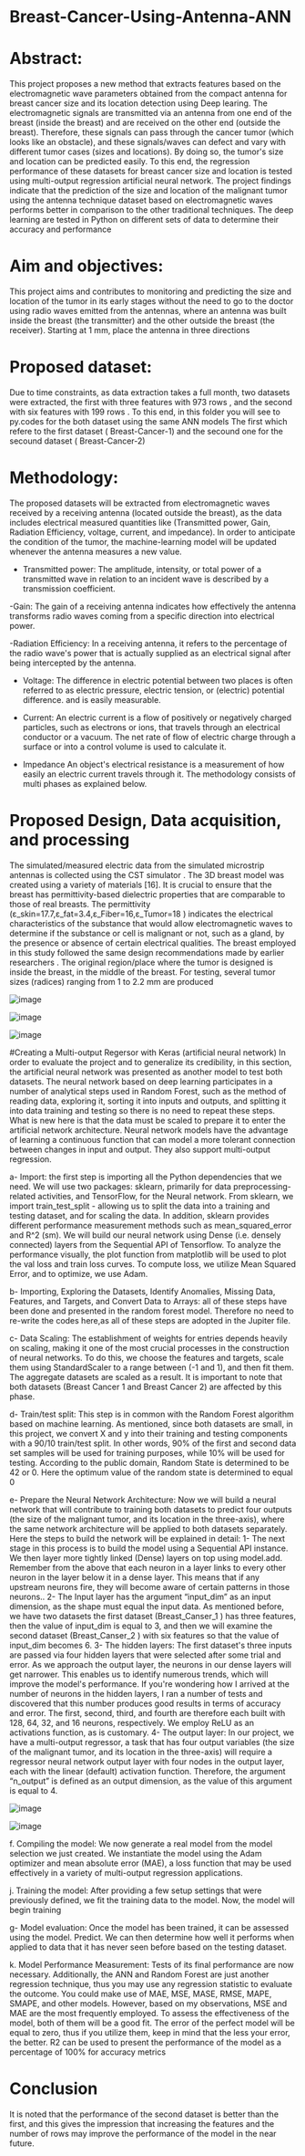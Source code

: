 # Breast-Cancer-Using-Antenna-ANN
# Abstract: 

This project proposes a new method that extracts features based on the electromagnetic wave parameters obtained from the compact antenna for breast cancer size and its location detection using  Deep learing. The electromagnetic signals are transmitted via an antenna from one end of the breast (inside the breast) and are received on the other end (outside the breast). Therefore, these signals can pass through the cancer tumor (which looks like an obstacle), and these signals/waves can defect and vary with different tumor cases (sizes and locations). By doing so, the tumor's size and location can be predicted easily. To this end,  the regression performance of these datasets for breast cancer size and location is tested using multi-output regression artificial neural network. The project findings indicate that the prediction of the size and location of the malignant tumor using the antenna technique dataset based on electromagnetic waves performs better in comparison to the other traditional techniques. The deep learning are tested in Python on different sets of data to determine their accuracy and performance

# Aim and objectives: 

This project aims and contributes to monitoring and predicting the size and location of the tumor in its early stages without the need to go to the doctor using radio waves emitted from the antennas, where an antenna was built inside the breast (the transmitter) and the other outside the breast (the receiver). Starting at 1 mm, place the antenna in three directions

# Proposed dataset:

Due to time constraints, as data extraction takes a full month, two datasets were extracted, the first with three features with 973 rows  , and the second with six features with 199 rows . To this end, in this folder you will see to py.codes for the both dataset using the same ANN models The first which refere to the first dataset ( Breast-Cancer-1) and the secound one for the secound dataset ( Breast-Cancer-2) 




# Methodology:  

The proposed datasets  will be extracted from electromagnetic waves received by a receiving antenna (located outside the breast), as the data includes electrical measured quantities like (Transmitted power, Gain, Radiation Efficiency, voltage, current, and impedance). In order to anticipate the condition of the tumor, the machine-learning model will be updated whenever the antenna measures a new value.

- Transmitted power: The amplitude, intensity, or total power of a transmitted wave in relation to an incident wave is described by a transmission coefficient.

-Gain: The gain of a receiving antenna indicates how effectively the antenna transforms radio waves coming from a specific direction into electrical power.

-Radiation Efficiency: In a receiving antenna, it refers to the percentage of the radio wave's power that is actually supplied as an electrical signal after being   intercepted by the antenna.

- Voltage: The difference in electric potential between two places is often referred to as electric pressure, electric tension, or (electric) potential difference. and is easily measurable.

- Current: An electric current is a flow of positively or negatively charged particles, such as electrons or ions, that travels through an electrical conductor or a vacuum. The net rate of flow of electric charge through a surface or into a control volume is used to calculate it.

- Impedance An object's electrical resistance is a measurement of how easily an electric current travels through it.
 The methodology consists of multi phases as explained below.
 
# Proposed Design, Data acquisition, and processing 
The simulated/measured electric data from the simulated microstrip antennas is collected using the CST simulator . The 3D breast model was created using a variety of materials [16]. It is crucial to ensure that the breast has permittivity-based dielectric properties that are comparable to those of real breasts. The permittivity (ε_skin=17.7,ε_fat=3.4,ε_Fiber=16,ε_Tumor=18  ) indicates the electrical characteristics of the substance that would allow electromagnetic waves to determine if the substance or cell is malignant or not, such as a gland, by the presence or absence of certain electrical qualities. The breast employed in this study followed the same design recommendations made by earlier researchers . The original region/place where the tumor is designed is inside the breast, in the middle of the breast. For testing, several tumor sizes (radices) ranging from 1 to 2.2 mm are produced

![image](https://user-images.githubusercontent.com/123154408/215286475-6e4d3da6-d4f5-415a-9b1d-60f53880f977.png)

![image](https://user-images.githubusercontent.com/123154408/215286488-96b7e8d8-2f24-4cde-903e-83e38d7c8910.png)

![image](https://user-images.githubusercontent.com/123154408/215286491-4fb4b3ac-6db3-4d19-8c09-2d01863014bc.png)





#Creating a Multi-output Regersor with Keras  (artificial neural network)
In order to evaluate the project and to generalize its credibility, in this section, the artificial neural network was presented as another model to test both datasets. The neural network based on deep learning participates in a number of analytical steps used in Random Forest, such as the method of reading data, exploring it, sorting it into inputs and outputs, and splitting it into data training and testing so there is no need to repeat these steps. What is new here is that the data must be scaled to prepare it to enter the artificial network architecture.  Neural network models have the advantage of learning a continuous function that can model a more tolerant connection between changes in input and output. They also support multi-output regression. 

a-	Import: the first step is importing all the Python dependencies that we need. We will use two packages: sklearn, primarily for data preprocessing-related activities, and TensorFlow, for the Neural network. From sklearn, we import train_test_split - allowing us to split the data into a training and testing dataset, and for scaling the data. In addition, sklearn provides different performance measurement methods such as mean_squared_error and R^2 (sm). We will build our neural network using Dense (i.e. densely connected) layers from the Sequential API of Tensorflow. To analyze the performance visually, the plot function from matplotlib will be used to plot the val loss and train loss curves. To compute loss, we utilize Mean Squared Error, and to optimize, we use Adam.

b-	Importing, Exploring the Datasets, Identify Anomalies, Missing Data, Features, and Targets, and Convert Data to Arrays: all of these steps have been done and presented in the random forest model. Therefore no need to re-write the codes here,as all of these steps are adopted in the Jupiter file. 

c-	Data Scaling: The establishment of weights for entries depends heavily on scaling, making it one of the most crucial processes in the construction of neural networks. To do this, we choose the features and targets, scale them using StandardScaler to a range between (-1 and 1), and then fit them. The aggregate datasets are scaled as a result. It is important to note that both datasets (Breast Cancer 1 and Breast Cancer 2) are affected by this phase.

d-	Train/test split: This step is in common with the Random Forest algorithm based on machine learning. As mentioned, since both datasets are small, in this project, we convert X and y into their training and testing components with a 90/10 train/test split. In other words, 90% of the first and second data set samples will be used for training purposes, while 10% will be used for testing. According to the public domain, Random State is determined to be 42 or 0. Here the optimum value of the random state is determined to equal 0

e-	Prepare the Neural Network Architecture:  Now we will build a neural network that will contribute to training both datasets to predict four outputs (the size of the malignant tumor, and its location in the three-axis), where the same network architecture will be applied to both datasets separately. Here the steps to build the network will be explained in detail:
1-	The next stage in this process is to build the model using a Sequential API instance. We then layer more tightly linked (Dense) layers on top using model.add. Remember from the above that each neuron in a layer links to every other neuron in the layer below it in a dense layer. This means that if any upstream neurons fire, they will become aware of certain patterns in those neurons..
2-	The Input layer has the argument “input_dim” as an input dimension, as the shape must equal the input data. As mentioned before, we have two datasets the first dataset (Breast_Canser_1 ) has three features, then the value of input_dim is equal to 3, and then we will examine the second dataset (Breast_Canser_2 ) with six features so that the value of input_dim  becomes 6. 
3-	The hidden layers: The first dataset's three inputs are passed via four hidden layers that were selected after some trial and error. As we approach the output layer, the neurons in our dense layers will get narrower. This enables us to identify numerous trends, which will improve the model's performance. If you're wondering how I arrived at the number of neurons in the hidden layers, I ran a number of tests and discovered that this number produces good results in terms of accuracy and error. The first, second, third, and fourth are therefore each built with 128, 64, 32, and 16 neurons, respectively. We employ ReLU as an activations function, as is customary.
4-	The output layer: In our project, we have a multi-output regressor, a task that has four output variables (the size of the malignant tumor, and its location in the three-axis) will require a regressor neural network output layer with four nodes in the output layer, each with the linear (default) activation function. Therefore, the argument “n_output” is defined as an output dimension, as the value of this argument is equal to 4. 

![image](https://user-images.githubusercontent.com/123154408/215285660-2f40c52b-ab7b-4a6f-83d4-80ab4a890655.png)



![image](https://user-images.githubusercontent.com/123154408/215286311-920b6b53-61b1-4a93-8943-36ecbb5793f6.png)





f.	Compiling the model: We now generate a real model from the model selection we just created. We instantiate the model using the Adam optimizer and mean absolute error (MAE), a loss function that may be used effectively in a variety of multi-output regression applications.

j.	Training the model: After providing a few setup settings that were previously defined, we fit the training data to the model. Now, the model will begin training

g- Model evaluation: Once the model has been trained, it can be assessed using the model. Predict. We can then determine how well it performs when applied to data that it has never seen before based on the testing dataset.

k.	Model Performance Measurement: Tests of its final performance are now necessary. Additionally, the ANN and Random Forest are just another regression technique, thus you may use any regression statistic to evaluate the outcome. You could make use of MAE, MSE, MASE, RMSE, MAPE, SMAPE, and other models. However, based on my observations, MSE and MAE are the most frequently employed. To assess the effectiveness of the model, both of them will be a good fit. The error of the perfect model will be equal to zero, thus if you utilize them, keep in mind that the less your error, the better. R2 can be used to present the performance of the model as a percentage of 100% for accuracy metrics


# Conclusion
It is noted that the performance of the second dataset is better than the first, and this gives the impression that increasing the features and the number of rows may improve the performance of the model in the near future.
